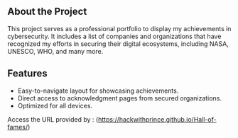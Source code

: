## About the Project
This project serves as a professional portfolio to display my achievements in cybersecurity. It includes a list of companies and organizations that have recognized my efforts in securing their digital ecosystems, including NASA, UNESCO, WHO, and many more.

## Features
- Easy-to-navigate layout for showcasing achievements.
- Direct access to acknowledgment pages from secured organizations.
- Optimized for all devices.

Access the URL provided by : (https://hackwithprince.github.io/Hall-of-fames/)
